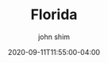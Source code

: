 ---
date: 2020-09-11T11:55:00-04:00
title: "Florida"
seo_title: "Contact Florida Governor"
description: Contact Florida Governor
author: john shim
url: /florida/
weight: 1
---